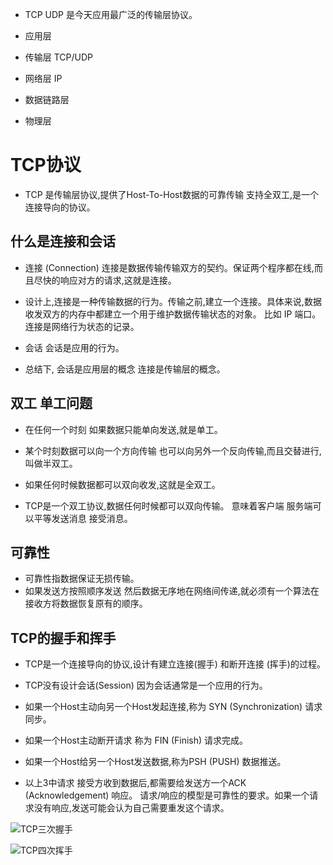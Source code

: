 * TCP UDP 是今天应用最广泛的传输层协议。

* 应用层
* 传输层 TCP/UDP
* 网络层 IP
* 数据链路层
* 物理层

# TCP协议
* TCP 是传输层协议,提供了Host-To-Host数据的可靠传输 支持全双工,是一个连接导向的协议。

## 什么是连接和会话

* 连接 (Connection) 连接是数据传输传输双方的契约。保证两个程序都在线,而且尽快的响应对方的请求,这就是连接。

* 设计上,连接是一种传输数据的行为。传输之前,建立一个连接。具体来说,数据收发双方的内存中都建立一个用于维护数据传输状态的对象。 比如 IP 端口。  连接是网络行为状态的记录。

* 会话 会话是应用的行为。

* 总结下, 会话是应用层的概念 连接是传输层的概念。

## 双工 单工问题

* 在任何一个时刻 如果数据只能单向发送,就是单工。
* 某个时刻数据可以向一个方向传输 也可以向另外一个反向传输,而且交替进行,叫做半双工。
* 如果任何时候数据都可以双向收发,这就是全双工。

* TCP是一个双工协议,数据任何时候都可以双向传输。 意味着客户端 服务端可以平等发送消息 接受消息。


## 可靠性

* 可靠性指数据保证无损传输。
* 如果发送方按照顺序发送 然后数据无序地在网络间传递,就必须有一个算法在接收方将数据恢复原有的顺序。


## TCP的握手和挥手 
* TCP是一个连接导向的协议,设计有建立连接(握手) 和断开连接 (挥手)的过程。
* TCP没有设计会话(Session) 因为会话通常是一个应用的行为。

* 如果一个Host主动向另一个Host发起连接,称为 SYN (Synchronization) 请求同步。
* 如果一个Host主动断开请求 称为 FIN (Finish) 请求完成。
* 如果一个Host给另一个Host发送数据,称为PSH (PUSH) 数据推送。

* 以上3中请求 接受方收到数据后,都需要给发送方一个ACK (Acknowledgement) 响应。 请求/响应的模型是可靠性的要求。如果一个请求没有响应,发送可能会认为自己需要重发这个请求。

![TCP三次握手](https://s0.lgstatic.com/i/image6/M00/38/6D/Cgp9HWB5RCqAVfhiAADJmfGn2O0616.png)

![TCP四次挥手](https://s0.lgstatic.com/i/image6/M00/3D/55/CioPOWCTwu-AD9PgAABp1yJqsPI439.png)